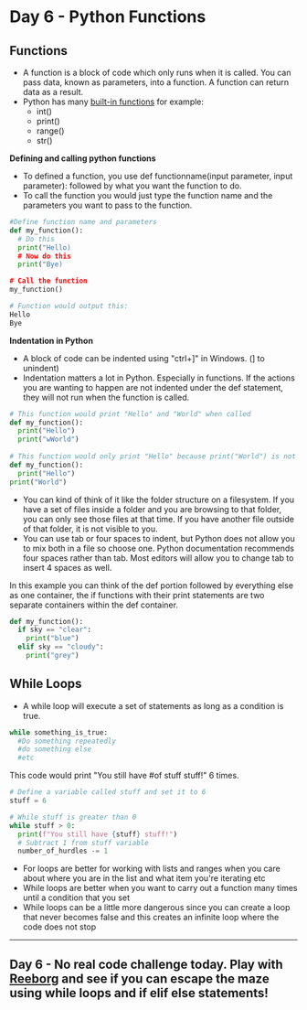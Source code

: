 # Day 6 - Python Functions


## Functions
- A function is a block of code which only runs when it is called. You can pass data, known as parameters, into a function. A function can return data as a result.
- Python has many [built-in functions](https://docs.python.org/3/library/functions.html) for example:
  + int()
  + print()
  + range()
  + str()

**Defining and calling python functions**
- To defined a function, you use def functionname(input parameter, input parameter): followed by what you want the function to do.
- To call the function you would just type the function name and the parameters you want to pass to the function.

```python
#Define function name and parameters
def my_function():
  # Do this
  print("Hello)
  # Now do this
  print("Bye)

# Call the function
my_function()

# Function would output this:
Hello
Bye
```
**Indentation in Python**
- A block of code can be indented using "ctrl+]" in Windows. (] to unindent) 
- Indentation matters a lot in Python. Especially in functions. If the actions you are wanting to happen are not indented under the def statement, they will not run when the function is called.

```python
# This function would print "Hello" and "World" when called
def my_function():
  print("Hello")
  print("wWorld")
  
# This function would only print "Hello" because print("World") is not indented and therefore is OUTSIDE of the function
def my_function():
  print("Hello")
print("World")
```
- You can kind of think of it like the folder structure on a filesystem. If you have a set of files inside a folder and you are browsing to that folder, you can only see those files at that time. If you have another file outside of that folder, it is not visible to you. 
- You can use tab or four spaces to indent, but Python does not allow you to mix both in a file so choose one. Python documentation recommends four spaces rather than tab. Most editors will allow you to change tab to insert 4 spaces as well.

In this example you can think of the def portion followed by everything else as one container, the if functions with their print statements are two separate containers within the def container.
```python
def my_function():
  if sky == "clear":
    print("blue")
  elif sky == "cloudy":
    print("grey")
```

## While Loops
- A while loop will execute a set of statements as long as a condition is true.
```python
while something_is_true:
  #Do something repeatedly
  #do something else
  #etc
```
This code would print "You still have #of stuff stuff!" 6 times.
```python
# Define a variable called stuff and set it to 6
stuff = 6

# While stuff is greater than 0
while stuff > 0:
  print(f"You still have {stuff} stuff!")
  # Subtract 1 from stuff variable
  number_of_hurdles -= 1
```
- For loops are better for working with lists and ranges when you care about where you are in the list and what item you're iterating etc
- While loops are better when you want to carry out a function many times until a condition that you set
- While loops can be a little more dangerous since you can create a loop that never becomes false and this creates an infinite loop where the code does not stop

---
## Day 6 - No real code challenge today. Play with [Reeborg](https://reeborg.ca/reeborg.html?lang=en&mode=python&menu=worlds%2Fmenus%2Freeborg_intro_en.json&name=Maze&url=worlds%2Ftutorial_en%2Fmaze1.json) and see if you can escape the maze using while loops and if elif else statements!
  
